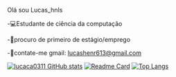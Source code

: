 Olá sou Lucas_hnls



-💻Estudante de ciência da computação

-📢procuro de primeiro de estágio/emprego

-📖contate-me gmail: lucashenr613@gmail.com

[![lucaca0311 GitHub stats](https://github-readme-stats.vercel.app/api?username=lucaca0311)](https://github.com/lucaca0311/github-readme-stats)
[![Readme Card](https://github-readme-stats.vercel.app/api/pin/?username=lucaca0311&repo=github-readme-stats)](https://github.com/lucaca0311/github-readme-stats)
[![Top Langs](https://github-readme-stats.vercel.app/api/top-langs/?username=lucaca0311&hide_progress=false)](https://github.com/lucaca0311/github-readme-stats)

